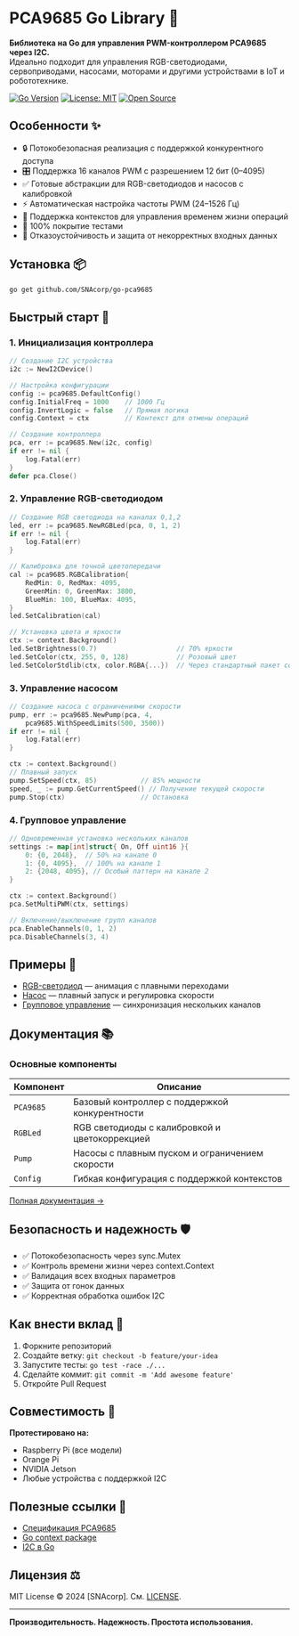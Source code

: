 # PCA9685 Go Library 🔧

**Библиотека на Go для управления PWM-контроллером PCA9685 через I2C.**  
Идеально подходит для управления RGB-светодиодами, сервоприводами, насосами, моторами и другими устройствами в IoT и робототехнике.

[![Go Version](https://img.shields.io/badge/Go-1.20%2B-blue)](https://golang.org)
[![License: MIT](https://img.shields.io/badge/License-MIT-green)](LICENSE)
[![Open Source](https://badges.frapsoft.com/os/v2/open-source.svg)](https://opensource.org)

## Особенности ✨
- 🔒 Потокобезопасная реализация с поддержкой конкурентного доступа
- 🎛 Поддержка 16 каналов PWM с разрешением 12 бит (0–4095)
- ✅ Готовые абстракции для RGB-светодиодов и насосов с калибровкой
- ⚡ Автоматическая настройка частоты PWM (24–1526 Гц)
- 🔄 Поддержка контекстов для управления временем жизни операций
- 📖 100% покрытие тестами
- 💪 Отказоустойчивость и защита от некорректных входных данных

## Установка 📦
```bash
go get github.com/SNAcorp/go-pca9685
```

## Быстрый старт 🚀
### 1. Инициализация контроллера
```go
// Создание I2C устройства
i2c := NewI2CDevice() 

// Настройка конфигурации
config := pca9685.DefaultConfig()
config.InitialFreq = 1000    // 1000 Гц
config.InvertLogic = false   // Прямая логика
config.Context = ctx         // Контекст для отмены операций

// Создание контроллера
pca, err := pca9685.New(i2c, config)
if err != nil {
    log.Fatal(err)
}
defer pca.Close()
```

### 2. Управление RGB-светодиодом
```go
// Создание RGB светодиода на каналах 0,1,2
led, err := pca9685.NewRGBLed(pca, 0, 1, 2)
if err != nil {
    log.Fatal(err)
}

// Калибровка для точной цветопередачи
cal := pca9685.RGBCalibration{
    RedMin: 0, RedMax: 4095,
    GreenMin: 0, GreenMax: 3800,
    BlueMin: 100, BlueMax: 4095,
}
led.SetCalibration(cal)

// Установка цвета и яркости
ctx := context.Background()
led.SetBrightness(0.7)                    // 70% яркости
led.SetColor(ctx, 255, 0, 128)            // Розовый цвет
led.SetColorStdlib(ctx, color.RGBA{...})  // Через стандартный пакет color
```

### 3. Управление насосом
```go
// Создание насоса с ограничениями скорости
pump, err := pca9685.NewPump(pca, 4, 
    pca9685.WithSpeedLimits(500, 3500))
if err != nil {
    log.Fatal(err)
}

ctx := context.Background()
// Плавный запуск
pump.SetSpeed(ctx, 85)           // 85% мощности
speed, _ := pump.GetCurrentSpeed() // Получение текущей скорости
pump.Stop(ctx)                   // Остановка
```

### 4. Групповое управление
```go
// Одновременная установка нескольких каналов
settings := map[int]struct{ On, Off uint16 }{
    0: {0, 2048},  // 50% на канале 0
    1: {0, 4095},  // 100% на канале 1
    2: {2048, 4095}, // Особый паттерн на канале 2
}

ctx := context.Background()
pca.SetMultiPWM(ctx, settings)

// Включение/выключение групп каналов
pca.EnableChannels(0, 1, 2)
pca.DisableChannels(3, 4)
```

## Примеры 🧪
- [RGB-светодиод](examples/rgb_led) — анимация с плавными переходами
- [Насос](examples/pump) — плавный запуск и регулировка скорости
- [Групповое управление](examples/multi) — синхронизация нескольких каналов

## Документация 📚
### Основные компоненты
| Компонент       | Описание                                          |
|----------------|--------------------------------------------------|
| `PCA9685`      | Базовый контроллер с поддержкой конкурентности    |
| `RGBLed`       | RGB светодиоды с калибровкой и цветокоррекцией    |
| `Pump`         | Насосы с плавным пуском и ограничением скорости    |
| `Config`       | Гибкая конфигурация с поддержкой контекстов       |

[Полная документация →](docs/API.md)

## Безопасность и надежность 🛡
- ✅ Потокобезопасность через sync.Mutex
- ✅ Контроль времени жизни через context.Context
- ✅ Валидация всех входных параметров
- ✅ Защита от гонок данных
- ✅ Корректная обработка ошибок I2C

## Как внести вклад 🤝
1. Форкните репозиторий
2. Создайте ветку: `git checkout -b feature/your-idea`
3. Запустите тесты: `go test -race ./...`
4. Сделайте коммит: `git commit -m 'Add awesome feature'`
5. Откройте Pull Request

## Совместимость 🔌
**Протестировано на:**
- Raspberry Pi (все модели)
- Orange Pi
- NVIDIA Jetson
- Любые устройства с поддержкой I2C

## Полезные ссылки 🔗
- [Спецификация PCA9685](https://www.nxp.com/docs/en/data-sheet/PCA9685.pdf)
- [Go context package](https://golang.org/pkg/context/)
- [I2C в Go](https://pkg.go.dev/golang.org/x/exp/io/i2c)

## Лицензия ⚖️
MIT License © 2024 [SNAcorp]. См. [LICENSE](LICENSE).

---

**Производительность. Надежность. Простота использования.**
